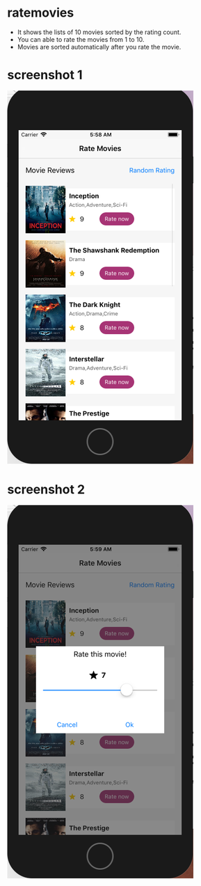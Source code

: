 # ratemovies
- It shows the lists of 10 movies sorted by the rating count.
- You can able to rate the movies from 1 to 10.
- Movies are sorted automatically after you rate the movie.

# screenshot 1
![N](https://github.com/sxudan/Rate-Movies/blob/master/ratemovie-sc1.png)

# screenshot 2 
![N](https://github.com/sxudan/Rate-Movies/blob/master/ratemovie-sc2.png)
